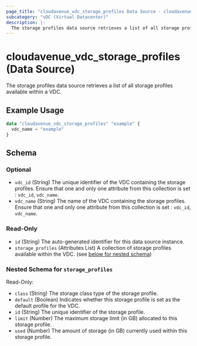 ```yaml
---
page_title: "cloudavenue_vdc_storage_profiles Data Source - cloudavenue"
subcategory: "vDC (Virtual Datacenter)"
description: |-
  The storage profiles data source retrieves a list of all storage profiles available within a VDC.
---
```


# cloudavenue_vdc_storage_profiles (Data Source)

The storage profiles data source retrieves a list of all storage profiles available within a VDC.

## Example Usage

```terraform
data "cloudavenue_vdc_storage_profiles" "example" {
  vdc_name = "example"
}
```

<!-- schema generated by tfplugindocs -->
## Schema

### Optional

- `vdc_id` (String) The unique identifier of the VDC containing the storage profiles. Ensure that one and only one attribute from this collection is set : `vdc_id`, `vdc_name`.
- `vdc_name` (String) The name of the VDC containing the storage profiles. Ensure that one and only one attribute from this collection is set : `vdc_id`, `vdc_name`.

### Read-Only

- `id` (String) The auto-generated identifier for this data source instance.
- `storage_profiles` (Attributes List) A collection of storage profiles available within the VDC. (see [below for nested schema](#nestedatt--storage_profiles))

<a id="nestedatt--storage_profiles"></a>
### Nested Schema for `storage_profiles`

Read-Only:

- `class` (String) The storage class type of the storage profile.
- `default` (Boolean) Indicates whether this storage profile is set as the default profile for the VDC.
- `id` (String) The unique identifier of the storage profile.
- `limit` (Number) The maximum storage limit (in GB) allocated to this storage profile.
- `used` (Number) The amount of storage (in GB) currently used within this storage profile.

